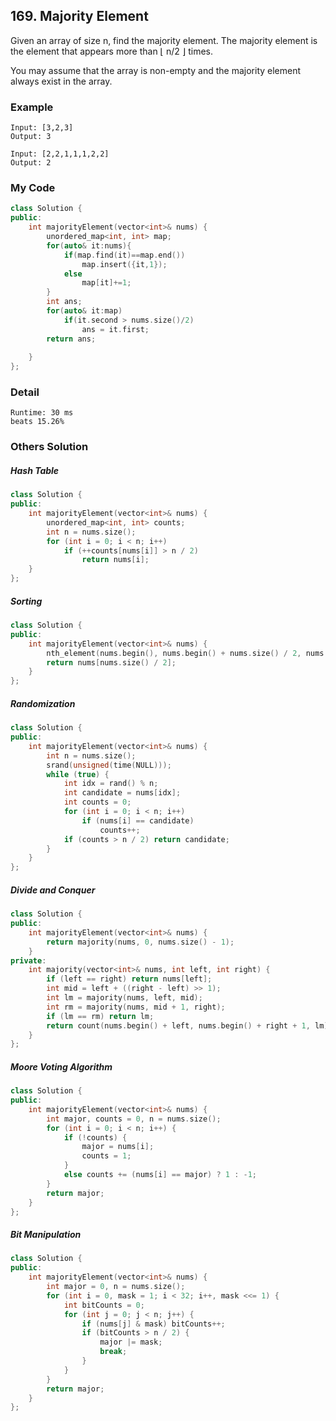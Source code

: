 ## 169. Majority Element

Given an array of size n, find the majority element. The majority element is the element that appears more than ⌊ n/2 ⌋ times.

You may assume that the array is non-empty and the majority element always exist in the array.

### Example
```
Input: [3,2,3]
Output: 3

Input: [2,2,1,1,1,2,2]
Output: 2
```

### My Code
```c++
class Solution {
public:
    int majorityElement(vector<int>& nums) {
        unordered_map<int, int> map;
        for(auto& it:nums){
            if(map.find(it)==map.end())
                map.insert({it,1});
            else
                map[it]+=1;
        }
        int ans;
        for(auto& it:map)
            if(it.second > nums.size()/2)
                ans = it.first;
        return ans;
        
    }
};
```
### Detail

```
Runtime: 30 ms
beats 15.26%
```



### Others Solution
##### Hash Table
```c++
class Solution {
public:
    int majorityElement(vector<int>& nums) {
        unordered_map<int, int> counts; 
        int n = nums.size();
        for (int i = 0; i < n; i++)
            if (++counts[nums[i]] > n / 2)
                return nums[i];
    }
};
```


##### Sorting
```c++
class Solution {
public:
    int majorityElement(vector<int>& nums) {
        nth_element(nums.begin(), nums.begin() + nums.size() / 2, nums.end());
        return nums[nums.size() / 2];
    } 
};
```

##### Randomization
```c++
class Solution {
public:
    int majorityElement(vector<int>& nums) {
        int n = nums.size();
        srand(unsigned(time(NULL)));
        while (true) {
            int idx = rand() % n;
            int candidate = nums[idx];
            int counts = 0; 
            for (int i = 0; i < n; i++)
                if (nums[i] == candidate)
                    counts++; 
            if (counts > n / 2) return candidate;
        }
    }
};

```


##### Divide and Conquer
```c++
class Solution {
public:
    int majorityElement(vector<int>& nums) {
        return majority(nums, 0, nums.size() - 1);
    }
private:
    int majority(vector<int>& nums, int left, int right) {
        if (left == right) return nums[left];
        int mid = left + ((right - left) >> 1);
        int lm = majority(nums, left, mid);
        int rm = majority(nums, mid + 1, right);
        if (lm == rm) return lm;
        return count(nums.begin() + left, nums.begin() + right + 1, lm) > count(nums.begin() + left, nums.begin() + right + 1, rm) ? lm : rm;
    }
}; 
```

##### Moore Voting Algorithm
```c++
class Solution {
public:
    int majorityElement(vector<int>& nums) {
        int major, counts = 0, n = nums.size();
        for (int i = 0; i < n; i++) {
            if (!counts) {
                major = nums[i];
                counts = 1;
            }
            else counts += (nums[i] == major) ? 1 : -1;
        }
        return major;
    }
};
```

##### Bit Manipulation
```c++
class Solution {
public:
    int majorityElement(vector<int>& nums) {
        int major = 0, n = nums.size();
        for (int i = 0, mask = 1; i < 32; i++, mask <<= 1) {
            int bitCounts = 0;
            for (int j = 0; j < n; j++) {
                if (nums[j] & mask) bitCounts++;
                if (bitCounts > n / 2) {
                    major |= mask;
                    break;
                }
            }
        } 
        return major;
    } 
};
```

 
